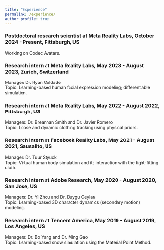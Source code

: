 ```yaml
---
title: "Experience"
permalink: /experience/
author_profile: true
---
```


### Postdoctoral research scientist at Meta Reality Labs, October 2024 - Present, Pittsburgh, US
Working on Codec Avatars.

### Research intern at Meta Reality Labs, May 2023 - August 2023, Zurich, Switzerland
Manager: Dr. Ryan Goldade<br/>
Topic: Learning-based human facial expression modeling; differentiable simulation.

### Research intern at Meta Reality Labs, May 2022 - August 2022, Pittsburgh, US
Managers: Dr. Breannan Smith and Dr. Javier Romero <br/>
Topic: Loose and dynamic clothing tracking using physical priors.

### Research intern at Facebook Reality Labs, May 2021 - August 2021, Sausalito, US
Manager: Dr. Tuur Styuck <br/>
Topic: Virtual human body simulation and its interaction with the tight-fitting cloth.

### Research intern at Adobe Research, May 2020 - August 2020, San Jose, US
Managers: Dr. Yi Zhou and Dr. Duygu Ceylan <br/>
Topic: Learning-based 3D character dynamics (secondary motion) modeling.


### Research intern at Tencent America, May 2019 - August 2019, Los Angeles, US
Managers: Dr. Bo Yang and Dr. Ming Gao <br/>
Topic: Learning-based snow simulation using the Material Point Method.

